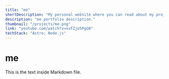 ```yaml
---
title: "me"
shortDescription: "My personal website where you can read about my projects."
description: "me portfolio description."
thumbnail: "/projects/me.png"
link: "youtube.com/watch?v=xvFZjo5PgG0"
techStack: "Astro; Node.js"
---
```

# me
This is the text inside Markdown file.